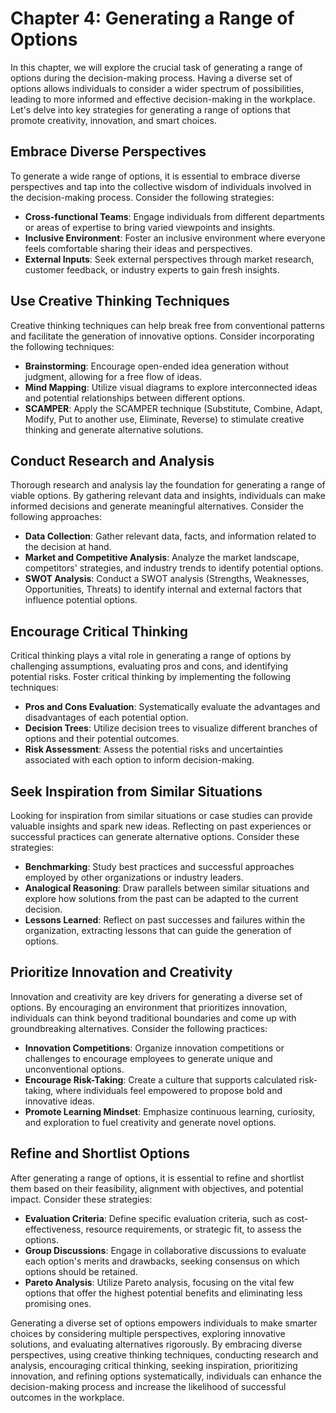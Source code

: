 Chapter 4: Generating a Range of Options
========================================

In this chapter, we will explore the crucial task of generating a range of options during the decision-making process. Having a diverse set of options allows individuals to consider a wider spectrum of possibilities, leading to more informed and effective decision-making in the workplace. Let's delve into key strategies for generating a range of options that promote creativity, innovation, and smart choices.

Embrace Diverse Perspectives
----------------------------

To generate a wide range of options, it is essential to embrace diverse perspectives and tap into the collective wisdom of individuals involved in the decision-making process. Consider the following strategies:

* **Cross-functional Teams**: Engage individuals from different departments or areas of expertise to bring varied viewpoints and insights.
* **Inclusive Environment**: Foster an inclusive environment where everyone feels comfortable sharing their ideas and perspectives.
* **External Inputs**: Seek external perspectives through market research, customer feedback, or industry experts to gain fresh insights.

Use Creative Thinking Techniques
--------------------------------

Creative thinking techniques can help break free from conventional patterns and facilitate the generation of innovative options. Consider incorporating the following techniques:

* **Brainstorming**: Encourage open-ended idea generation without judgment, allowing for a free flow of ideas.
* **Mind Mapping**: Utilize visual diagrams to explore interconnected ideas and potential relationships between different options.
* **SCAMPER**: Apply the SCAMPER technique (Substitute, Combine, Adapt, Modify, Put to another use, Eliminate, Reverse) to stimulate creative thinking and generate alternative solutions.

Conduct Research and Analysis
-----------------------------

Thorough research and analysis lay the foundation for generating a range of viable options. By gathering relevant data and insights, individuals can make informed decisions and generate meaningful alternatives. Consider the following approaches:

* **Data Collection**: Gather relevant data, facts, and information related to the decision at hand.
* **Market and Competitive Analysis**: Analyze the market landscape, competitors' strategies, and industry trends to identify potential options.
* **SWOT Analysis**: Conduct a SWOT analysis (Strengths, Weaknesses, Opportunities, Threats) to identify internal and external factors that influence potential options.

Encourage Critical Thinking
---------------------------

Critical thinking plays a vital role in generating a range of options by challenging assumptions, evaluating pros and cons, and identifying potential risks. Foster critical thinking by implementing the following techniques:

* **Pros and Cons Evaluation**: Systematically evaluate the advantages and disadvantages of each potential option.
* **Decision Trees**: Utilize decision trees to visualize different branches of options and their potential outcomes.
* **Risk Assessment**: Assess the potential risks and uncertainties associated with each option to inform decision-making.

Seek Inspiration from Similar Situations
----------------------------------------

Looking for inspiration from similar situations or case studies can provide valuable insights and spark new ideas. Reflecting on past experiences or successful practices can generate alternative options. Consider these strategies:

* **Benchmarking**: Study best practices and successful approaches employed by other organizations or industry leaders.
* **Analogical Reasoning**: Draw parallels between similar situations and explore how solutions from the past can be adapted to the current decision.
* **Lessons Learned**: Reflect on past successes and failures within the organization, extracting lessons that can guide the generation of options.

Prioritize Innovation and Creativity
------------------------------------

Innovation and creativity are key drivers for generating a diverse set of options. By encouraging an environment that prioritizes innovation, individuals can think beyond traditional boundaries and come up with groundbreaking alternatives. Consider the following practices:

* **Innovation Competitions**: Organize innovation competitions or challenges to encourage employees to generate unique and unconventional options.
* **Encourage Risk-Taking**: Create a culture that supports calculated risk-taking, where individuals feel empowered to propose bold and innovative ideas.
* **Promote Learning Mindset**: Emphasize continuous learning, curiosity, and exploration to fuel creativity and generate novel options.

Refine and Shortlist Options
----------------------------

After generating a range of options, it is essential to refine and shortlist them based on their feasibility, alignment with objectives, and potential impact. Consider these strategies:

* **Evaluation Criteria**: Define specific evaluation criteria, such as cost-effectiveness, resource requirements, or strategic fit, to assess the options.
* **Group Discussions**: Engage in collaborative discussions to evaluate each option's merits and drawbacks, seeking consensus on which options should be retained.
* **Pareto Analysis**: Utilize Pareto analysis, focusing on the vital few options that offer the highest potential benefits and eliminating less promising ones.

Generating a diverse set of options empowers individuals to make smarter choices by considering multiple perspectives, exploring innovative solutions, and evaluating alternatives rigorously. By embracing diverse perspectives, using creative thinking techniques, conducting research and analysis, encouraging critical thinking, seeking inspiration, prioritizing innovation, and refining options systematically, individuals can enhance the decision-making process and increase the likelihood of successful outcomes in the workplace.
